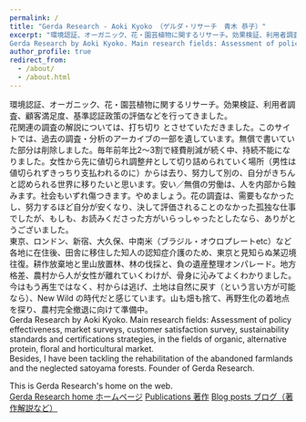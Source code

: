 ```yaml
---
permalink: /
title: "Gerda Research - Aoki Kyoko （ゲルダ・リサーチ　青木 恭子）"
excerpt: "環境認証、オーガニック、花・園芸植物に関するリサーチ。効果検証、利用者調査、顧客満足度、基準認証政策の評価などを行ってきました。過去の調査、著作やデータのアーカイブを、このサイトに遺しています。
Gerda Research by Aoki Kyoko. Main research fields: Assessment of policy effectiveness,  market surveys, customer satisfaction survey, sustainability standards and certifications strategies, in the fields of organic, alternative protein, floral and horticultural market. Lived in Tokyo - Yamaguchi - London - Okubo, Shijuku - Ouro Preto (Brazil) +  Latin America - rural areas.  As a personal project, I have been tackling the rehabilitation of my own abandoned farmlands and the neglected forests. chainsaw & hoes"
author_profile: true
redirect_from: 
  - /about/
  - /about.html
---
```


環境認証、オーガニック、花・園芸植物に関するリサーチ。効果検証、利用者調査、顧客満足度、基準認証政策の評価などを行ってきました。  
花関連の調査の解説については、打ち切り とさせていただきました。このサイトでは、過去の調査・分析のアーカイブの一部を遺しています。無償で書いていた部分は削除しました。毎年前年比2～3割で経費削減が続く中、持続不能になりました。女性から先に値切られ調整弁として切り詰められていく場所（男性は値切られずきっちり支払われるのに）からは去り、努力して別の、自分がきちんと認められる世界に移りたいと思います。安い／無償の労働は、人を内部から蝕みます。社会もいずれ傷つきます。やめましょう。花の調査は、需要もなかったし、努力するほど自分が安くなり、決して評価されることのなかった孤独な仕事でしたが、もしも、お読みくださった方がいらっしゃったとしたなら、ありがとうございました。    
東京、ロンドン、新宿、大久保、中南米（ブラジル・オウロプレートetc）など各地に在住後、田舎に移住した知人の認知症介護のため、東京と見知らぬ某辺境往復。耕作放棄地と里山放置林、林の伐採と、負の遺産整理オンパレード。地方格差、農村から人が女性が離れていくわけが、骨身に沁みてよくわかりました。今はもう再生ではなく、村からは逃げ、土地は自然に戻す（という言い方が可能なら）、New Wild の時代だと感じています。山も畑も捨て、再野生化の着地点を探り、農村完全撤退に向けて準備中。    
Gerda Research by Aoki Kyoko. Main research fields: Assessment of policy effectiveness,  market surveys, customer satisfaction survey, sustainability standards and certifications strategies, in the fields of organic, alternative protein, floral and horticultural market.   
Besides, I have been tackling the rehabilitation of the abandoned farmlands and the neglected satoyama forests.
Founder of Gerda Research.  
  
This is Gerda Research's home on the web.  
[Gerda Research home ホームページ](https://gerdaresearch.github.io)
[Publications 著作](https://gerdaresearch.github.io/publications)
[Blog posts ブログ（著作解説など）](https://gerdaresearch.github.io/year-archive)
